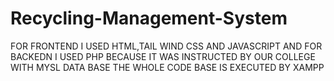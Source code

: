 # Recycling-Management-System

FOR FRONTEND I USED HTML,TAIL WIND CSS AND JAVASCRIPT AND FOR BACKEDN I USED PHP BECAUSE IT WAS INSTRUCTED BY OUR COLLEGE WITH MYSL DATA BASE THE WHOLE CODE BASE IS EXECUTED BY XAMPP
